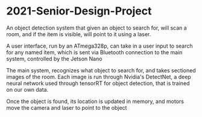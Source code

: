 # 2021-Senior-Design-Project

An object detection system that given an object to search for, will scan a room, and if the item is visible, will point to it using a laser.

A user interface, run by an ATmega328p, can take in a user input to search for any named item, which is sent via Bluetooth connection to the main system, controlled by the Jetson Nano

The main system, recognizes what object to search for, and takes sectioned images of the room. Each image is run through Nvidia's DetectNet, a deep neural network used through tensorRT for object detection, that is trained on our own data.

Once the object is found, its location is updated in memory, and motors move the camera and laser to point to the object
